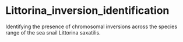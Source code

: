 # Littorina_inversion_identification
Identifying the presence of chromosomal inversions across the species range of the sea snail Littorina saxatilis.
